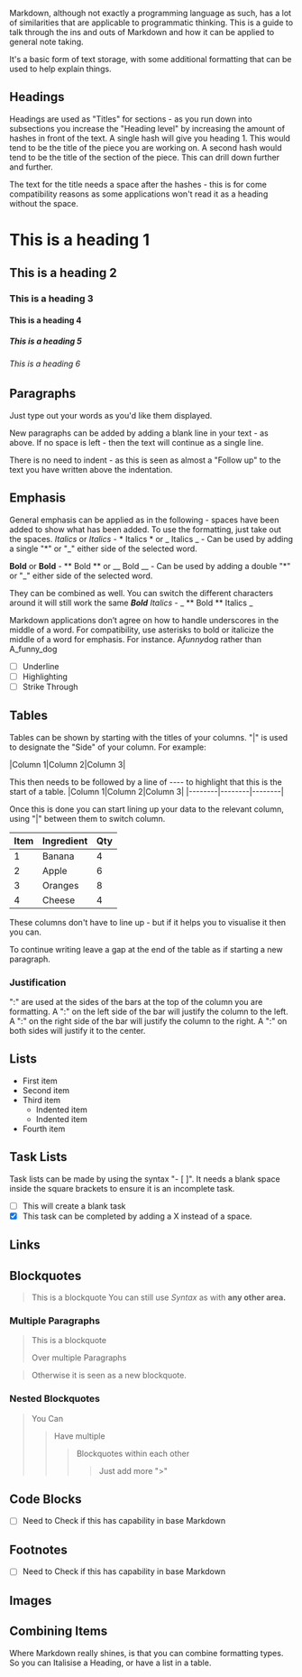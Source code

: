 Markdown, although not exactly a programming language as such, has a lot of similarities that are applicable to programmatic thinking. This is a guide to talk through the ins and outs of Markdown and how it can be applied to general note taking.

It's a basic form of text storage, with some additional formatting that can be used to help explain things.

## Headings
Headings are used as "Titles" for sections - as you run down into subsections you increase the "Heading level" by increasing the amount of hashes in front of the text. A single hash will give you heading 1. This would tend to be the title of the piece you are working on. A second hash would tend to be the title of the section of the piece. This can drill down further and further.

The text for the title needs a space after the hashes - this is for come compatibility reasons as some applications won't read it as a heading without the space.

 # This is a heading 1
 ## This is a heading 2
 ### This is a heading 3
 #### This is a heading 4
 ##### This is a heading 5
 ###### This is a heading 6

## Paragraphs
Just type out your words as you'd like them displayed.

New paragraphs can be added by adding a blank line in your text - as above. If no space is left - then the text will continue as a single line.

There is no need to indent - as this is seen as almost a "Follow up" to the text you have written above the indentation.

## Emphasis
General emphasis can be applied as in the following - spaces have been added to show what has been added. To use the formatting, just take out the spaces.
*Italics* or _Italics_ - * Italics * or _ Italics _ - Can be used by adding a single "*" or "_" either side of the selected word.

**Bold** or __Bold__ - ** Bold ** or __ Bold __ - Can be used by adding a double "*" or "_" either side of the selected word.

They can be combined as well. You can switch the different characters around it will still work the same
_**Bold** Italics_ - _ ** Bold ** Italics _

Markdown applications don’t agree on how to handle underscores in the middle of a word. For compatibility, use asterisks to bold or italicize the middle of a word for emphasis. For instance.
A*funny*dog rather than A_funny_dog

- [ ] Underline
- [ ] Highlighting
- [ ] Strike Through

## Tables
Tables can be shown by starting with the titles of your columns. "|" is used to designate the "Side" of your column. For example:

|Column 1|Column 2|Column 3|

This then needs to be followed by a line of ---- to highlight that this is the start of a table.
|Column 1|Column 2|Column 3|
|--------|--------|--------|

Once this is done you can start lining up your data to the relevant column, using "|" between them to switch column.

| Item | Ingredient | Qty |
| ---- | ---------- | --- |
| 1 | Banana | 4 |
| 2 | Apple | 6 |
| 3 | Oranges | 8 |
| 4 | Cheese | 4 |

These columns don't have to line up - but if it helps you to visualise it then you can.

To continue writing leave a gap at the end of the table as if starting a new paragraph.

### Justification
":" are used at the sides of the bars at the top of the column you are formatting. A ":" on the left side of the bar will justify the column to the left. A ":" on the right side of the bar will justify the column to the right. A ":" on both sides will justify it to the center.

## Lists
- First item
- Second item
- Third item
    - Indented item
    - Indented item
- Fourth item

## Task Lists
Task lists can be made by using the syntax "- [ ]". It needs a blank space inside the square brackets to ensure it is an incomplete task.
- [ ] This will create a blank task
- [X] This task can be completed by adding a X instead of a space.

## Links

## Blockquotes
> This is a blockquote You can still use *Syntax* as with **any other area.**

### Multiple Paragraphs
> This is a blockquote
>
> Over multiple Paragraphs

> Otherwise it is seen as a new blockquote.

### Nested Blockquotes
> You Can
>> Have multiple
>>> Blockquotes within each other
>>>> Just add more ">"

## Code Blocks
- [ ] Need to Check if this has capability in base Markdown

## Footnotes
- [ ] Need to Check if this has capability in base Markdown

## Images

## Combining Items
Where Markdown really shines, is that you can combine formatting types. So you can Italisise a Heading, or have a list in a table.
